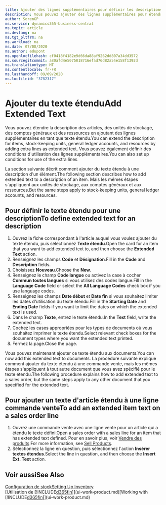 ```yaml
---
title: Ajouter des lignes supplémentaires pour définir les descriptions étendues
description: Vous pouvez ajouter des lignes supplémentaires pour étendre le texte standard qui décrit un article, un compte général et d'autres données.
author: SorenGP
ms.service: dynamics365-business-central
ms.topic: article
ms.devlang: na
ms.tgt_pltfrm: na
ms.workload: na
ms.date: 07/08/2020
ms.author: edupont
ms.openlocfilehash: cf0418f4182e9d66da88af9262dd807a34dd3572
ms.sourcegitcommit: a80afd4e5075018716efad76d82a54e158f1392d
ms.translationtype: HT
ms.contentlocale: fr-FR
ms.lasthandoff: 09/09/2020
ms.locfileid: "3782317"
---
```

# <a name="add-extended-text"></a><span data-ttu-id="08347-103">Ajouter du texte étendu</span><span class="sxs-lookup"><span data-stu-id="08347-103">Add Extended Text</span></span>

<span data-ttu-id="08347-104">Vous pouvez étendre la description des articles, des unités de stockage, des comptes généraux et des ressources en ajoutant des lignes supplémentaires en tant que texte étendu.</span><span class="sxs-lookup"><span data-stu-id="08347-104">You can extend the description for items, stock-keeping units, general ledger accounts, and resources by adding extra lines as extended text.</span></span> <span data-ttu-id="08347-105">Vous pouvez également définir des conditions d'utilisation des lignes supplémentaires.</span><span class="sxs-lookup"><span data-stu-id="08347-105">You can also set up conditions for use of the extra lines.</span></span>  

<span data-ttu-id="08347-106">La section suivante décrit comment ajouter du texte étendu à une description d'un élément.</span><span class="sxs-lookup"><span data-stu-id="08347-106">The following section describes how to add extended text to a description of an item.</span></span> <span data-ttu-id="08347-107">Mais les mêmes étapes s'appliquent aux unités de stockage, aux comptes généraux et aux ressources.</span><span class="sxs-lookup"><span data-stu-id="08347-107">But the same steps apply to stock-keeping units, general ledger accounts, and resources.</span></span>  

## <a name="to-define-extended-text-for-an-description"></a><span data-ttu-id="08347-108">Pour définir le texte étendu pour une description</span><span class="sxs-lookup"><span data-stu-id="08347-108">To define extended text for an description</span></span>

1. <span data-ttu-id="08347-109">Ouvrez la fiche correspondant à l'article auquel vous voulez ajouter du texte étendu, puis sélectionnez **Texte étendu**.</span><span class="sxs-lookup"><span data-stu-id="08347-109">Open the card for an item that you want to add extended text to, and then choose the **Extended Text** action.</span></span>
2. <span data-ttu-id="08347-110">Renseignez les champs **Code** et **Désignation**.</span><span class="sxs-lookup"><span data-stu-id="08347-110">Fill in the **Code** and **Description** fields.</span></span>
3. <span data-ttu-id="08347-111">Choisissez **Nouveau**.</span><span class="sxs-lookup"><span data-stu-id="08347-111">Choose the **New**.</span></span>
4. <span data-ttu-id="08347-112">Renseignez le champ **Code langue** ou activez la case à cocher **Commun toutes langues** si vous utilisez des codes langue.</span><span class="sxs-lookup"><span data-stu-id="08347-112">Fill in the **Language Code** field or select the **All Language Codes** check box if you use language codes.</span></span>
5. <span data-ttu-id="08347-113">Renseignez les champs **Date début** et **Date fin** si vous souhaitez limiter les dates d'utilisation du texte étendu.</span><span class="sxs-lookup"><span data-stu-id="08347-113">Fill in the **Starting Date** and **Ending Date** fields if you want to limit the dates on which the extended text is used.</span></span>
6. <span data-ttu-id="08347-114">Dans le champ **Texte**, entrez le texte étendu.</span><span class="sxs-lookup"><span data-stu-id="08347-114">In the **Text** field, write the extended text.</span></span>
7. <span data-ttu-id="08347-115">Cochez les cases appropriées pour les types de documents où vous souhaitez imprimer le texte étendu.</span><span class="sxs-lookup"><span data-stu-id="08347-115">Select relevant check boxes for the document types where you want the extended text printed.</span></span>
8. <span data-ttu-id="08347-116">Fermez la page.</span><span class="sxs-lookup"><span data-stu-id="08347-116">Close the page.</span></span>

<span data-ttu-id="08347-117">Vous pouvez maintenant ajouter ce texte étendu aux documents.</span><span class="sxs-lookup"><span data-stu-id="08347-117">You can now add this extended text to documents.</span></span> <span data-ttu-id="08347-118">La procédure suivante explique comment ajouter du texte étendu à une commande vente, mais les mêmes étapes s'appliquent à tout autre document que vous avez spécifié pour le texte étendu.</span><span class="sxs-lookup"><span data-stu-id="08347-118">The following procedure explains how to add extended text to a sales order, but the same steps apply to any other document that you specified for the extended text.</span></span>  

## <a name="to-add-an-extended-item-text-on-a-sales-order-line"></a><span data-ttu-id="08347-119">Pour ajouter un texte d'article étendu à une ligne commande vente</span><span class="sxs-lookup"><span data-stu-id="08347-119">To add an extended item text on a sales order line</span></span>

1. <span data-ttu-id="08347-120">Ouvrez une commande vente avec une ligne vente pour un article qui a étendu le texte défini.</span><span class="sxs-lookup"><span data-stu-id="08347-120">Open a sales order with a sales line for an item that has extended text defined.</span></span> <span data-ttu-id="08347-121">Pour en savoir plus, voir [Vendre des produits](sales-how-sell-products.md).</span><span class="sxs-lookup"><span data-stu-id="08347-121">For more information, see [Sell Products](sales-how-sell-products.md).</span></span>
2. <span data-ttu-id="08347-122">Sélectionnez la ligne en question, puis sélectionnez l'action **Insérer textes étendus**.</span><span class="sxs-lookup"><span data-stu-id="08347-122">Select the line in question, and then choose the **Insert Ext. Text** action.</span></span>

## <a name="see-also"></a><span data-ttu-id="08347-123">Voir aussi</span><span class="sxs-lookup"><span data-stu-id="08347-123">See Also</span></span>

[<span data-ttu-id="08347-124">Configuration de stock</span><span class="sxs-lookup"><span data-stu-id="08347-124">Setting Up Inventory</span></span>](inventory-setup-inventory.md)  
<span data-ttu-id="08347-125">[Utilisation de [!INCLUDE[d365fin](includes/d365fin_md.md)]](ui-work-product.md)</span><span class="sxs-lookup"><span data-stu-id="08347-125">[Working with [!INCLUDE[d365fin](includes/d365fin_md.md)]](ui-work-product.md)</span></span>
